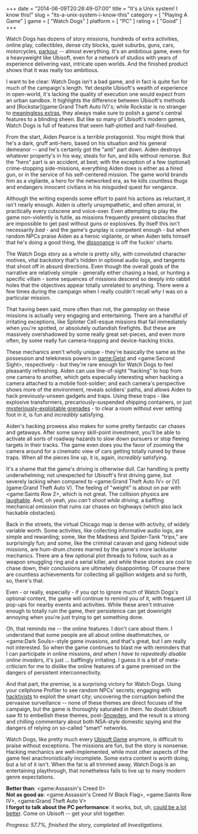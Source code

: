 +++
date = "2014-06-09T20:26:49-07:00"
title = "It's a Unix system!  I know this!"
slug = "its-a-unix-system-i-know-this"
category = [ "Playing A Game" ]
game = [ "Watch Dogs" ]
platform = [ "PC" ]
rating = [ "Good" ]
+++

Watch Dogs has dozens of story missions, hundreds of extra activities, online play, collectibles, dense city blocks, quiet suburbs, guns, cars, motorcycles, <a href="https://www.youtube.com/watch?v=0l2YPLuE4RA">parkour</a> -- almost everything.  It's an ambitious game, even for a heavyweight like Ubisoft, even for a network of studios with years of experience delivering vast, intricate open worlds.  And the finished product shows that it was really too ambitious.

I want to be clear: Watch Dogs isn't a bad game, and in fact is quite fun for much of the campaign's length.  Yet despite Ubisoft's wealth of experience in open-world, it's lacking the quality of execution one would expect from an urban sandbox.  It highlights the difference between Ubisoft's methods and [Rockstar](game:Grand Theft Auto IV)'s; while Rockstar is no stranger to <a href="http://knowyourmeme.com/memes/lets-go-bowling">meaningless extras</a>, they always make sure to polish a game's central features to a blinding sheen.  But like so many of Ubisoft's modern games, Watch Dogs is full of features that seem half-plotted and half-finished.

From the start, Aiden Pearce is a terrible protagonist.  You might think that he's a dark, gruff anti-hero, based on his situation and his general demeanor -- and he's certainly got the "anti" part down.  Aiden destroys whatever property's in his way, steals for fun, and kills without remorse.  But the "hero" part is an accident, at best; with the exception of a few (optional) crime-stopping side-missions, everything Aiden does is either as a hired gun, or in the service of his self-centered mission.  The game world brands him as a vigilante, a hero for the networked era, as he kills countless thugs and endangers innocent civilians in his misguided quest for vengance.

Although the writing expends some effort to paint his actions as reluctant, it isn't nearly enough.  Aiden is utterly unsympathetic, and often amoral, in practically every cutscene and voice-over.  Even attempting to play the game non-violently is futile, as missions frequently present obstacles that are impossible to get past without guns or explosives.  By itself this isn't necessarily <i>bad</i> - and the game's gunplay is competent enough - but when random NPCs praise Aiden as a heroic vigilante, or when Aiden tells himself that he's doing a good thing, the <a href="https://en.wikipedia.org/wiki/Ludonarrative">dissonance</a> is off the fuckin' charts.

The Watch Dogs story as a whole is pretty silly, with convoluted character motives, vital backstory that's hidden in optional audio logs, and tangents that shoot off in absurd directions.  Even though the overall goals of the narrative are relatively simple - generally either chasing a lead, or hunting a specific villain - some sequences of missions descend so deeply into rabbit holes that the objectives appear totally unrelated to anything.  There were a few times during the campaign when I really couldn't recall <i>why</i> I was on a particular mission.

That having been said, more often than not, the <i>gameplay</i> on these missions is actually very engaging and entertaining.  There are a handful of irritating exceptions, like Splinter Cell-esque missions that fail immediately when you're spotted, or absolutely outlandish firefights.  But these are massively overshadowed by some really great set-pieces, and even more often, by some really fun camera-hopping and device-hacking tricks.

These mechanics aren't wholly unique - they're basically the same as the possession and telekinesis powers in <game:Geist> and <game:Second Sight>, respectively - but they're rare enough for Watch Dogs to feel pleasantly refreshing.  Aiden can use line-of-sight "hacking" to hop from one camera to another, which gets especially interesting when hacking a camera attached to a mobile foot-soldier; and each camera's perspective shows more of the environment, reveals soldiers' paths, and allows Aiden to hack previously-unseen gadgets and traps.  Using these traps - like explosive transformers, precariously-suspended shipping containers, or just <a href="http://penny-arcade.com/comic/2014/05/30/early-adopter">mysteriously-exploitable grenades</a> - to clear a room without ever setting foot in it, is fun and <i>incredibly</i> satisfying.

Aiden's hacking prowess also makes for some pretty fantastic car chases and getaways.  After some savvy skill-point investment, you'll be able to activate all sorts of roadway hazards to slow down pursuers or stop fleeing targets in their tracks.  The game even does you the favor of zooming the camera around for a cinematic view of cars getting totally ruined by these traps.  When all the pieces line up, it is, again, <i>incredibly</i> satisfying.

It's a shame that the game's driving is otherwise dull.  Car handling is pretty underwhelming; not unexpected for Ubisoft's first driving game, but severely lacking when compared to <game:Grand Theft Auto IV> or [V](game:Grand Theft Auto V).  The feeling of "weight" is about on par with <game:Saints Row 2>, which is not great.  The collision physics are <a href="https://www.youtube.com/watch?v=FWjUh_FdKyM">laughable</a>.  And, oh yeah, <i>you can't shoot while driving</i>, a baffling mechanical omission that ruins car chases on highways (which also lack hackable obstacles).

Back in the streets, the virtual Chicago map is dense with activity, of widely variable worth.  Some activities, like collecting informative audio logs, are simple and rewarding; some, like the Madness and Spider-Tank "trips," are surprisingly fun; and some, like the criminal caravan and gang hideout side missions, are hum-drum chores marred by the game's more lackluster mechanics.  There are a few optional plot threads to follow, such as a weapon smuggling ring and a serial killer, and while these stories are cool to chase down, their conclusions are ultimately disappointing.  Of course there are countless achievements for collecting all gajillion widgets and so forth, so, there's that.

Even - or really, especially - if you opt to ignore much of Watch Dogs's optional content, the game will continue to remind you of it, with frequent UI pop-ups for nearby events and activities.  While these aren't intrusive enough to totally ruin the game, their persistence can get downright annoying when you're just trying to get something done.

Oh, that reminds me -- the online features.  I don't care about them.  I understand that some people are all about online deathmatches, or <game:Dark Souls>-style game invasions, and that's great, but I am really not interested.  So when the game continues to blast me with reminders that I can participate in online missions, <i>and when I have to repeatedly disable online invaders</i>, it's just ... bafflingly irritating.  I guess it is a bit of meta-criticism for me to dislike the online features of a game premised on the dangers of persistent interconnectivity.

And that part, the premise, is a surprising victory for Watch Dogs.  Using your cellphone Profiler to see random NPCs' secrets; engaging with <a href="http://en.wikipedia.org/wiki/Anonymous_(group)">hacktivists</a> to exploit the smart city; uncovering the corruption behind the pervasive surveillance -- none of these themes are direct focuses of the campaign, but the game is thoroughly saturated in them.  No doubt Ubisoft saw fit to embellish these themes, post-<a href="http://en.wikipedia.org/wiki/Edward_Snowden">Snowden</a>, and the result is a strong and chilling commentary about both NSA-style domestic spying and the dangers of relying on so-called "smart" networks.

Watch Dogs, like pretty much every <a href="http://games.on.net/2014/06/ubisoft-game-the-review/">Ubisoft Game</a> anymore, is difficult to praise without exceptions.  The missions are fun, but the story is nonsense.  Hacking mechanics are well-implemented, while most other aspects of the game feel anachronistically incomplete.  Some extra content is worth doing, but a lot of it isn't.  When the fat is all trimmed away, Watch Dogs is an entertaining playthrough, that nonetheless fails to live up to many modern genre expectations.

<b>Better than</b>: <game:Assassin's Creed II>  
<b>Not as good as</b>: <game:Assassin's Creed IV Black Flag>, <game:Saints Row IV>, <game:Grand Theft Auto V>  
<b>I forgot to talk about the PC performance</b>: it works, but, uh, <a href="http://community.pcgamingwiki.com/page/blog/_/features/port-reports/pc-report-watch-dogs-r144">could be a lot better</a>.  Come on Ubisoft -- get your shit together.

<i>Progress: 57.7%, finished the story, completed all Investigations.</i>
